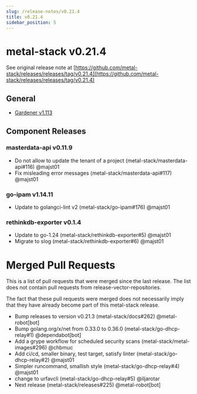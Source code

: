 ```yaml
---
slug: /release-notes/v0.21.4
title: v0.21.4
sidebar_position: 5
---
```

# metal-stack v0.21.4
See original release note at [https://github.com/metal-stack/releases/releases/tag/v0.21.4](https://github.com/metal-stack/releases/releases/tag/v0.21.4)
## General
* [Gardener v1.113](https://github.com/gardener/gardener/releases/tag/v1.113.0)

## Component Releases
### masterdata-api v0.11.9
* Do not allow to update the tenant of a project (metal-stack/masterdata-api#116) @majst01
* Fix misleading error messages (metal-stack/masterdata-api#117) @majst01
### go-ipam v1.14.11
* Update to golangci-lint v2 (metal-stack/go-ipam#176) @majst01
### rethinkdb-exporter v0.1.4
* Update to go-1.24 (metal-stack/rethinkdb-exporter#5) @majst01
* Migrate to slog (metal-stack/rethinkdb-exporter#6) @majst01
# Merged Pull Requests
This is a list of pull requests that were merged since the last release. The list does not contain pull requests from release-vector-repositories.

The fact that these pull requests were merged does not necessarily imply that they have already become part of this metal-stack release.

* Bump releases to version v0.21.3 (metal-stack/docs#262) @metal-robot[bot]
* Bump golang.org/x/net from 0.33.0 to 0.36.0 (metal-stack/go-dhcp-relay#1) @dependabot[bot]
* Add a grype workflow for scheduled security scans (metal-stack/metal-images#296) @chbmuc
* Add ci/cd, smaller binary, test target, satisfy linter (metal-stack/go-dhcp-relay#2) @majst01
* Simpler runcommand, smallish style (metal-stack/go-dhcp-relay#4) @majst01
* change to urfavcli (metal-stack/go-dhcp-relay#5) @iljarotar
* Next release (metal-stack/releases#225) @metal-robot[bot]